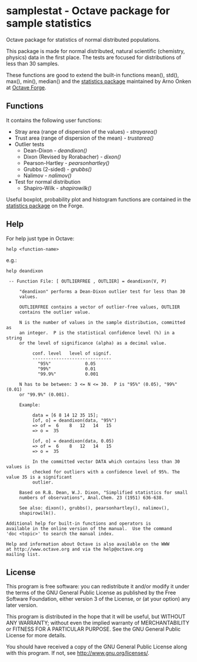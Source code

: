 # samplestat - Octave package for sample statistics

Octave package for statistics of normal distributed populations.

This package is made for normal distributed, natural scientific (chemistry, physics) data in the first place. The tests are focused for distributions of less than 30 samples. 

These functions are good to extend the built-in functions mean(), std(), max(), min(), median() and the [statistics package](http://octave.sourceforge.net/statistics/index.html) maintained by Arno Onken at [Octave Forge](http://octave.sourceforge.net/index.html).

## Functions

It contains the following user functions:

- Stray area (range of dispersion of the values) - *strayarea()*
- Trust area (range of dispersion of the mean) - *trustarea()*
- Outlier tests
  - Dean-Dixon - *deandixon()*
  - Dixon (Revised by Rorabacher) - *dixon()*
  - Pearson-Hartley - *pearsonhartley()*
  - Grubbs (2-sided) - *grubbs()*
  - Nalimov - *nalimov()*
- Test for normal distribution
  - Shapiro-Wilk - *shapirowilk()*

Useful boxplot, probability plot and histogram functions are contained in the [statistics package](http://octave.sourceforge.net/statistics/index.html) on the Forge.


## Help

For help just type in Octave:

```
help <function-name>
```
e.g.:
```
help deandixon
```
```
 -- Function File: [ OUTLIERFREE , OUTLIER] = deandixon(V, P)

     "deandixon" performs a Dean-Dixon outlier test for less than 30
     values.

     OUTLIERFREE contains a vector of outlier-free values, OUTLIER
     contains the outlier value.

     N is the number of values in the sample distribution, committed as
     an integer.  P is the statistical confidence level (%) in a string
     or the level of significance (alpha) as a decimal value.

          conf. level   level of signif.
          ------------------------------
            "95%"             0.05
            "99%"             0.01
            "99.9%"           0.001

     N has to be between: 3 <= N <= 30.  P is "95%" (0.05), "99%" (0.01)
     or "99.9%" (0.001).

     Example:

          data = [6 8 14 12 35 15];
          [of, o] = deandixon(data, "95%")
          => of =  6    8   12   14   15
          => o =  35

          [of, o] = deandixon(data, 0.05)
          => of =  6    8   12   14   15
          => o =  35

          In the committed vector DATA which contains less than 30 values is
          checked for outliers with a confidence level of 95%. The value 35 is a significant
          outlier.

     Based on R.B. Dean, W.J. Dixon, "Simplified statistics for small
     numbers of observations", Anal.Chem. 23 (1951) 636-638.

     See also: dixon(), grubbs(), pearsonhartley(), nalimov(),
     shapirowilk().

Additional help for built-in functions and operators is
available in the online version of the manual.  Use the command
'doc <topic>' to search the manual index.

Help and information about Octave is also available on the WWW
at http://www.octave.org and via the help@octave.org
mailing list.
```

## License

This program is free software: you can redistribute it and/or modify it under the terms of the GNU General Public License as published by the Free Software Foundation, either version 3 of the License, or (at your option) any later version.

This program is distributed in the hope that it will be useful, but WITHOUT ANY WARRANTY; without even the implied warranty of MERCHANTABILITY or FITNESS FOR A PARTICULAR PURPOSE. See the GNU General Public License for more details.

You should have received a copy of the GNU General Public License along with this program. If not, see http://www.gnu.org/licenses/.